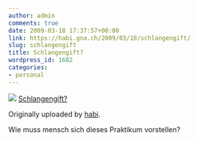 ```yaml
---
author: admin
comments: true
date: 2009-03-18 17:37:57+00:00
link: https://habi.gna.ch/2009/03/18/schlangengift/
slug: schlangengift
title: Schlangengift?
wordpress_id: 1682
categories:
- personal
---
```


[![](https://static.flickr.com/3140/3366037912_6f8fda22dd_m.jpg)](https://www.flickr.com/photos/habi/3366037912/)
[Schlangengift?](https://www.flickr.com/photos/habi/3366037912/)

Originally uploaded by [habi](https://www.flickr.com/people/habi/).

Wie muss mensch sich dieses Praktikum vorstellen?
